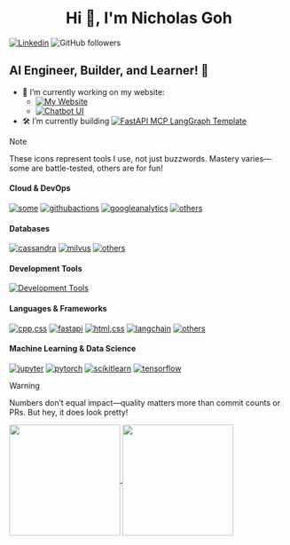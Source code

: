 <h1 align="center">Hi 👋, I'm Nicholas Goh</h1>

[![Linkedin](https://custom-icon-badges.demolab.com/badge/Connect_with_me-0A66C2?logo=linkedin-white&style=plastic)](https://www.linkedin.com/in/nicholas-goh-19ba1b194/)
![GitHub followers](https://img.shields.io/github/followers/NicholasGoh?label=Github_Followers&style=plastic)

## AI Engineer, Builder, and Learner! 🤖

- 🔭 I’m currently working on my website:
  - [![My Website](https://img.shields.io/github/v/tag/nicholasgoh/nicholasgoh.github.io?style=plastic&label=nicholas-goh.com&labelColor=6c63ff)](https://nicholas-goh.com?ref=github.com)
  - [![Chatbot UI](https://img.shields.io/github/v/tag/nicholasgoh/chatbot-ui?style=plastic&label=Chatbot-UI&labelColor=6c63ff)](https://github.com/NicholasGoh/chatbot-ui/tree/legacy)
- 🛠️ I’m currently building [![FastAPI MCP LangGraph Template](https://img.shields.io/github/stars/nicholasgoh/fastapi-mcp-langgraph-template?label=FastAPI%20MCP%20LangGraph%20Template)](https://github.com/NicholasGoh/fastapi-mcp-langgraph-template)

> [!note]
> These icons represent tools I use, not just buzzwords. Mastery varies—some are battle-tested, others are for fun!

#### Cloud & DevOps

<p align="left">

[![some](https://skillicons.dev/icons?i=aws,docker,gcp)](https://skillicons.dev)
[![githubactions](https://go-skill-icons.vercel.app/api/icons?i=githubactions)](https://github.com/LelouchFR/skill-icons)
[![googleanalytics](https://go-skill-icons.vercel.app/api/icons?i=googleanalytics)](https://github.com/LelouchFR/skill-icons)
[![others](https://skillicons.dev/icons?i=grafana,kubernetes,nginx,prometheus,terraform)](https://skillicons.dev)

</p>

#### Databases

<p align="left">

  [![cassandra](https://skillicons.dev/icons?i=cassandra)](https://skillicons.dev)
  [![milvus](https://go-skill-icons.vercel.app/api/icons?i=milvus)](https://github.com/LelouchFR/skill-icons)
  [![others](https://skillicons.dev/icons?i=postgres,redis,sqlite)](https://skillicons.dev)

</p>


#### Development Tools

[![Development Tools](https://skillicons.dev/icons?i=git,neovim,postman,vscode)](https://skillicons.dev)

#### Languages & Frameworks

<p align="left">

  [![cpp,css](https://skillicons.dev/icons?i=cpp,css)](https://skillicons.dev)
  [![fastapi](https://go-skill-icons.vercel.app/api/icons?i=fastapi)](https://github.com/LelouchFR/skill-icons)
  [![html,css](https://skillicons.dev/icons?i=html,js)](https://skillicons.dev)
  [![langchain](https://go-skill-icons.vercel.app/api/icons?i=langchain)](https://github.com/LelouchFR/skill-icons)
  [![others](https://skillicons.dev/icons?i=python,rabbitmq,react,typescript)](https://skillicons.dev)

</p>

#### Machine Learning & Data Science

[![jupyter](https://go-skill-icons.vercel.app/api/icons?i=jupyter)](https://github.com/LelouchFR/skill-icons)
[![pytorch](https://skillicons.dev/icons?i=pytorch)](https://skillicons.dev)
[![scikitlearn](https://go-skill-icons.vercel.app/api/icons?i=scikitlearn)](https://github.com/LelouchFR/skill-icons)
[![tensorflow](https://skillicons.dev/icons?i=tensorflow)](https://skillicons.dev)

> [!warning]
> Numbers don’t equal impact—quality matters more than commit counts or PRs. But hey, it does look pretty!

<a href="https://github.com/anuraghazra/github-readme-stats">
  <img height=200 align="center" src="https://github-readme-stats.vercel.app/api?username=nicholasgoh&show_icons=true&theme=tokyonight" />
</a>
<a href="https://github.com/anuraghazra/convoychat">
  <img height=200 align="center" src="https://github-readme-stats.vercel.app/api/top-langs/?username=nicholasgoh&size_weight=0.5&count_weight=0.5&layout=compact&langs_count=8&card_width=320&hide=jupyter%20notebook&theme=tokyonight" />
</a>
